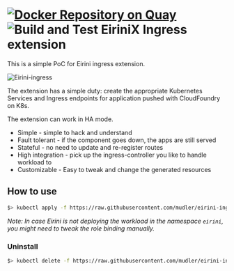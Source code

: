 # [![Docker Repository on Quay](https://quay.io/repository/mudler/eirinix-ingress/status "Docker Repository on Quay")](https://quay.io/repository/mudler/eirinix-ingress) ![Build and Test](https://github.com/mudler/eirini-ingress/workflows/Build%20and%20Test/badge.svg) EiriniX Ingress extension

This is a simple PoC for Eirini ingress extension.

![Eirini-ingress](https://user-images.githubusercontent.com/2420543/87640475-10ff6580-c747-11ea-8937-25df4b6a42ca.png)

The extension has a simple duty: create the appropriate Kubernetes Services and Ingress endpoints for application pushed with CloudFoundry on K8s.

The extension can work in HA mode.

- Simple - simple to hack and understand
- Fault tolerant - if the component goes down, the apps are still served
- Stateful - no need to update and re-register routes
- High integration - pick up the ingress-controller you like to handle workload to
- Customizable - Easy to tweak and change the generated resources

## How to use

```bash
$> kubectl apply -f https://raw.githubusercontent.com/mudler/eirini-ingress/master/contrib/kube.yaml
```

*Note: In case Eirini is not deploying the workload in the namespace `eirini`, you might need to tweak the role binding manually.*

### Uninstall

```bash
$> kubectl delete -f https://raw.githubusercontent.com/mudler/eirini-ingress/master/contrib/kube.yaml
```